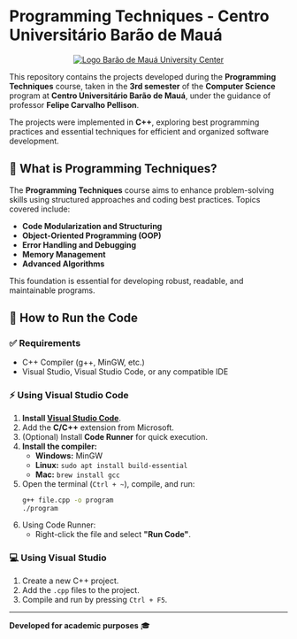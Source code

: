 # Programming Techniques - Centro Universitário Barão de Mauá

<p style="text-align: center;">
    <a href="https://demo.nextjs-boilerplate.com">
        <img src="https://res.cloudinary.com/dge3g9rcw/image/upload/v1739232898/github/mto1tierlcwn8pq4fh8r.webp" alt="Logo Barão de Mauá University Center" />
    </a>
</p>

This repository contains the projects developed during the **Programming Techniques** course, taken in the **3rd semester** of the **Computer Science** program at **Centro Universitário Barão de Mauá**, under the guidance of professor **Felipe Carvalho Pellison**.

The projects were implemented in **C++**, exploring best programming practices and essential techniques for efficient and organized software development.

## 🧠 What is Programming Techniques?
The **Programming Techniques** course aims to enhance problem-solving skills using structured approaches and coding best practices. Topics covered include:

- **Code Modularization and Structuring**
- **Object-Oriented Programming (OOP)**
- **Error Handling and Debugging**
- **Memory Management**
- **Advanced Algorithms**

This foundation is essential for developing robust, readable, and maintainable programs.

## 🚀 How to Run the Code

### ✅ Requirements
- C++ Compiler (g++, MinGW, etc.)
- Visual Studio, Visual Studio Code, or any compatible IDE

### ⚡ Using Visual Studio Code
1. **Install [Visual Studio Code](https://code.visualstudio.com/)**.
2. Add the **C/C++** extension from Microsoft.
3. (Optional) Install **Code Runner** for quick execution.
4. **Install the compiler:**
   - **Windows:** MinGW
   - **Linux:** `sudo apt install build-essential`
   - **Mac:** `brew install gcc`
5. Open the terminal (`Ctrl + ~`), compile, and run:
   ```bash
   g++ file.cpp -o program
   ./program
   ```
6. Using Code Runner:
   - Right-click the file and select **"Run Code"**.

### 💻 Using Visual Studio
1. Create a new C++ project.
2. Add the `.cpp` files to the project.
3. Compile and run by pressing `Ctrl + F5`.

---

**Developed for academic purposes** 🎓

